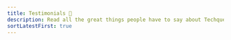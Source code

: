 ```yaml
---
title: Testimonials 💌️
description: Read all the great things people have to say about Techqueria!
sortLatestFirst: true
---
```

